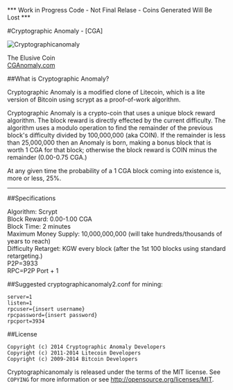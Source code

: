 *** Work in Progress Code - Not Final Relase - Coins Generated Will Be Lost ***

#Cryptographic Anomaly - [CGA]  

![Cryptographicanomaly](http://cganomaly.com/imgs/logo.png)

The Elusive Coin  
[CGAnomaly.com](CGAnomaly.com)  

##What is Cryptographic Anomaly?

Cryptographic Anomaly is a modified clone of Litecoin, which is a lite version of Bitcoin using scrypt as a proof-of-work algorithm. 

Cryptographic Anomaly is a crypto-coin that uses a unique block reward algorithm. The block reward is directly effected by the current difficulty. The algorithm uses a modulo operation to find the remainder of the previous block's difficulty divided by 100,000,000 (aka COIN). If the remainder is less than 25,000,000 then an Anomaly is born, making a bonus block that is worth 1 CGA for that block; otherwise the block reward is COIN minus the remainder (0.00-0.75 CGA.)

At any given time the probability of a 1 CGA block coming into existence is, more or less, 25%.

-----------------------------------------------------------------------------------------------------

##Specifications

Algorithm: Scrypt<br />
Block Reward: 0.00-1.00 CGA<br />
Block Time: 2 minutes<br />
Maximum Money Supply: 10,000,000,000 (will take hundreds/thousands of years to reach)<br />
Difficulty Retarget: KGW every block (after the 1st 100 blocks using standard retargeting.)<br />
P2P=3933<br />
RPC=P2P Port + 1

##Suggested cryptographicanomaly2.conf for mining:

	server=1
 	listen=1
 	rpcuser={insert username}
 	rpcpassword={insert password}
 	rpcport=3934
	

##License

	Copyright (c) 2014 Cryptographic Anomaly Developers
	Copyright (c) 2011-2014 Litecoin Developers
	Copyright (c) 2009-2014 Bitcoin Developers

Cryptographicanomaly is released under the terms of the MIT license. See `COPYING` for more
information or see http://opensource.org/licenses/MIT.
